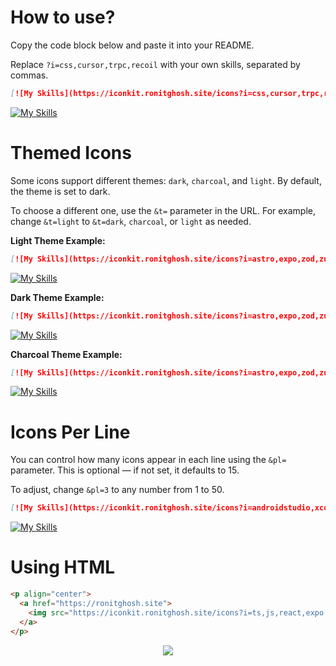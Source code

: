 # How to use?

Copy the code block below and paste it into your README.

Replace `?i=css,cursor,trpc,recoil` with your own skills, separated by commas.

```md
[![My Skills](https://iconkit.ronitghosh.site/icons?i=css,cursor,trpc,recoil)](https://ronitghosh.site)
```

[![My Skills](https://iconkit.ronitghosh.site/icons?i=css,cursor,trpc,recoil)](https://ronitghosh.site)

# Themed Icons

Some icons support different themes: `dark`, `charcoal`, and `light`.
By default, the theme is set to dark.

To choose a different one, use the `&t=` parameter in the URL.
For example, change `&t=light` to `&t=dark`, `charcoal`, or `light` as needed.

**Light Theme Example:**

```md
[![My Skills](https://iconkit.ronitghosh.site/icons?i=astro,expo,zod,zustand&t=light)](https://ronitghosh.site)
```

[![My Skills](https://iconkit.ronitghosh.site/icons?i=astro,expo,zod,zustand&t=light)](https://ronitghosh.site)

**Dark Theme Example:**

```md
[![My Skills](https://iconkit.ronitghosh.site/icons?i=astro,expo,zod,zustand&t=dark)](https://ronitghosh.site)
```

[![My Skills](https://iconkit.ronitghosh.site/icons?i=astro,expo,zod,zustand&t=dark)](https://ronitghosh.site)

**Charcoal Theme Example:**

```md
[![My Skills](https://iconkit.ronitghosh.site/icons?i=astro,expo,zod,zustand&t=charcoal)](https://ronitghosh.site)
```

[![My Skills](https://iconkit.ronitghosh.site/icons?i=astro,expo,zod,zustand&t=charcoal)](https://ronitghosh.site)

# Icons Per Line

You can control how many icons appear in each line using the `&pl=` parameter.
This is optional — if not set, it defaults to 15.

To adjust, change `&pl=3` to any number from 1 to 50.

```md
[![My Skills](https://iconkit.ronitghosh.site/icons?i=androidstudio,xcode,shadcn,hono,trpc,swagger&pl=3)](https://ronitghosh.site)
```

[![My Skills](https://iconkit.ronitghosh.site/icons?i=androidstudio,xcode,shadcn,hono,trpc,swagger&pl=3)](https://ronitghosh.site)

# Using HTML

```html
<p align="center">
  <a href="https://ronitghosh.site">
    <img src="https://iconkit.ronitghosh.site/icons?i=ts,js,react,expo,zustand,zod" />
  </a>
</p>
```

<p align="center">
  <a href="https://ronitghosh.site">
    <img src="https://iconkit.ronitghosh.site/icons?i=ts,js,react,expo,zustand,zod" />
  </a>
</p>
